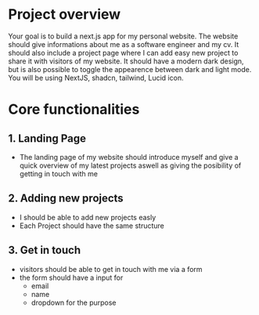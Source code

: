 # Project overview
Your goal is to build a next.js app for my personal website. The website should give informations about me as a software engineer and my cv. It should also include a project page where I can add easy new project to share it with visitors of my website. It should have a modern dark design, but is also possible to toggle the appearence between dark and light mode. You will be using NextJS, shadcn, tailwind, Lucid icon. 

# Core functionalities
## 1. Landing Page
- The landing page of my website should introduce myself and give a quick overview of my latest projects aswell as giving the posibility of getting in touch with me

## 2. Adding new projects
- I should be able to add new projects easly
- Each Project should have the same structure

## 3. Get in touch
- visitors should be able to get in touch with me via a form
- the form should have a input for
  - email
  - name
  - dropdown for the purpose
